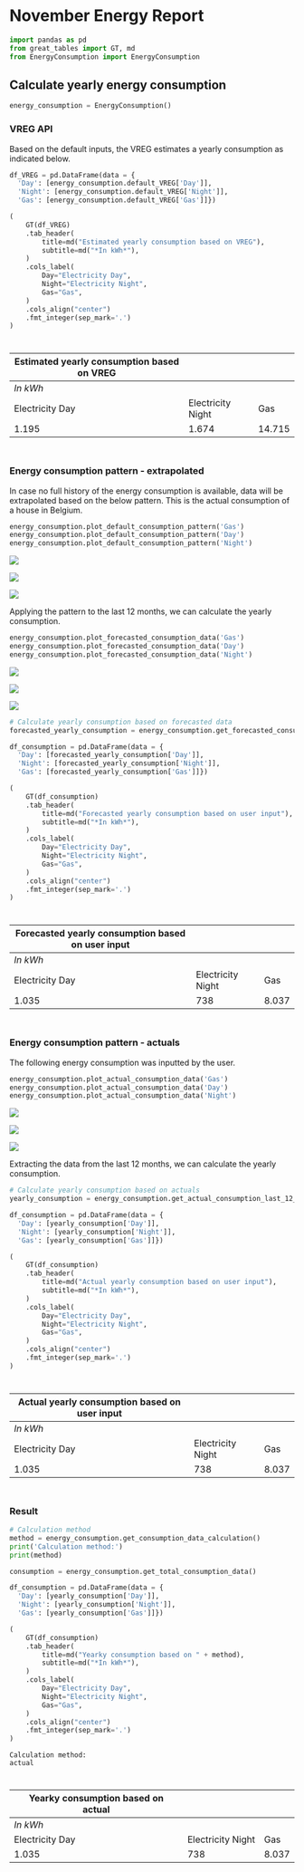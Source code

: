 # November Energy Report


``` python
import pandas as pd
from great_tables import GT, md
from EnergyConsumption import EnergyConsumption
```

## Calculate yearly energy consumption

``` python
energy_consumption = EnergyConsumption()
```

### VREG API

Based on the default inputs, the VREG estimates a yearly consumption as
indicated below.

``` python
df_VREG = pd.DataFrame(data = {
  'Day': [energy_consumption.default_VREG['Day']],
  'Night': [energy_consumption.default_VREG['Night']],
  'Gas': [energy_consumption.default_VREG['Gas']]})

(
    GT(df_VREG)
    .tab_header(
        title=md("Estimated yearly consumption based on VREG"),
        subtitle=md("*In kWh*"),
    )
    .cols_label(
        Day="Electricity Day",
        Night="Electricity Night",
        Gas="Gas",
    )
    .cols_align("center")
    .fmt_integer(sep_mark='.')
)
```

<div id="cgfzejvxva" style="padding-left:0px;padding-right:0px;padding-top:10px;padding-bottom:10px;overflow-x:auto;overflow-y:auto;width:auto;height:auto;">
<style>
#cgfzejvxva table {
          font-family: -apple-system, BlinkMacSystemFont, 'Segoe UI', Roboto, Oxygen, Ubuntu, Cantarell, 'Helvetica Neue', 'Fira Sans', 'Droid Sans', Arial, sans-serif;
          -webkit-font-smoothing: antialiased;
          -moz-osx-font-smoothing: grayscale;
        }
&#10;#cgfzejvxva thead, tbody, tfoot, tr, td, th { border-style: none; }
 tr { background-color: transparent; }
#cgfzejvxva p { margin: 0; padding: 0; }
 #cgfzejvxva .gt_table { display: table; border-collapse: collapse; line-height: normal; margin-left: auto; margin-right: auto; color: #333333; font-size: 16px; font-weight: normal; font-style: normal; background-color: #FFFFFF; width: auto; border-top-style: solid; border-top-width: 2px; border-top-color: #A8A8A8; border-right-style: none; border-right-width: 2px; border-right-color: #D3D3D3; border-bottom-style: solid; border-bottom-width: 2px; border-bottom-color: #A8A8A8; border-left-style: none; border-left-width: 2px; border-left-color: #D3D3D3; }
 #cgfzejvxva .gt_caption { padding-top: 4px; padding-bottom: 4px; }
 #cgfzejvxva .gt_title { color: #333333; font-size: 125%; font-weight: initial; padding-top: 4px; padding-bottom: 4px; padding-left: 5px; padding-right: 5px; border-bottom-color: #FFFFFF; border-bottom-width: 0; }
 #cgfzejvxva .gt_subtitle { color: #333333; font-size: 85%; font-weight: initial; padding-top: 3px; padding-bottom: 5px; padding-left: 5px; padding-right: 5px; border-top-color: #FFFFFF; border-top-width: 0; }
 #cgfzejvxva .gt_heading { background-color: #FFFFFF; text-align: center; border-bottom-color: #FFFFFF; border-left-style: none; border-left-width: 1px; border-left-color: #D3D3D3; border-right-style: none; border-right-width: 1px; border-right-color: #D3D3D3; }
 #cgfzejvxva .gt_bottom_border { border-bottom-style: solid; border-bottom-width: 2px; border-bottom-color: #D3D3D3; }
 #cgfzejvxva .gt_col_headings { border-top-style: solid; border-top-width: 2px; border-top-color: #D3D3D3; border-bottom-style: solid; border-bottom-width: 2px; border-bottom-color: #D3D3D3; border-left-style: none; border-left-width: 1px; border-left-color: #D3D3D3; border-right-style: none; border-right-width: 1px; border-right-color: #D3D3D3; }
 #cgfzejvxva .gt_col_heading { color: #333333; background-color: #FFFFFF; font-size: 100%; font-weight: normal; text-transform: inherit; border-left-style: none; border-left-width: 1px; border-left-color: #D3D3D3; border-right-style: none; border-right-width: 1px; border-right-color: #D3D3D3; vertical-align: bottom; padding-top: 5px; padding-bottom: 5px; padding-left: 5px; padding-right: 5px; overflow-x: hidden; }
 #cgfzejvxva .gt_column_spanner_outer { color: #333333; background-color: #FFFFFF; font-size: 100%; font-weight: normal; text-transform: inherit; padding-top: 0; padding-bottom: 0; padding-left: 4px; padding-right: 4px; }
 #cgfzejvxva .gt_column_spanner_outer:first-child { padding-left: 0; }
 #cgfzejvxva .gt_column_spanner_outer:last-child { padding-right: 0; }
 #cgfzejvxva .gt_column_spanner { border-bottom-style: solid; border-bottom-width: 2px; border-bottom-color: #D3D3D3; vertical-align: bottom; padding-top: 5px; padding-bottom: 5px; overflow-x: hidden; display: inline-block; width: 100%; }
 #cgfzejvxva .gt_spanner_row { border-bottom-style: hidden; }
 #cgfzejvxva .gt_group_heading { padding-top: 8px; padding-bottom: 8px; padding-left: 5px; padding-right: 5px; color: #333333; background-color: #FFFFFF; font-size: 100%; font-weight: initial; text-transform: inherit; border-top-style: solid; border-top-width: 2px; border-top-color: #D3D3D3; border-bottom-style: solid; border-bottom-width: 2px; border-bottom-color: #D3D3D3; border-left-style: none; border-left-width: 1px; border-left-color: #D3D3D3; border-right-style: none; border-right-width: 1px; border-right-color: #D3D3D3; vertical-align: middle; text-align: left; }
 #cgfzejvxva .gt_empty_group_heading { padding: 0.5px; color: #333333; background-color: #FFFFFF; font-size: 100%; font-weight: initial; border-top-style: solid; border-top-width: 2px; border-top-color: #D3D3D3; border-bottom-style: solid; border-bottom-width: 2px; border-bottom-color: #D3D3D3; vertical-align: middle; }
 #cgfzejvxva .gt_from_md> :first-child { margin-top: 0; }
 #cgfzejvxva .gt_from_md> :last-child { margin-bottom: 0; }
 #cgfzejvxva .gt_row { padding-top: 8px; padding-bottom: 8px; padding-left: 5px; padding-right: 5px; margin: 10px; border-top-style: solid; border-top-width: 1px; border-top-color: #D3D3D3; border-left-style: none; border-left-width: 1px; border-left-color: #D3D3D3; border-right-style: none; border-right-width: 1px; border-right-color: #D3D3D3; vertical-align: middle; overflow-x: hidden; }
 #cgfzejvxva .gt_stub { color: #333333; background-color: #FFFFFF; font-size: 100%; font-weight: initial; text-transform: inherit; border-right-style: solid; border-right-width: 2px; border-right-color: #D3D3D3; padding-left: 5px; padding-right: 5px; }
 #cgfzejvxva .gt_stub_row_group { color: #333333; background-color: #FFFFFF; font-size: 100%; font-weight: initial; text-transform: inherit; border-right-style: solid; border-right-width: 2px; border-right-color: #D3D3D3; padding-left: 5px; padding-right: 5px; vertical-align: top; }
 #cgfzejvxva .gt_row_group_first td { border-top-width: 2px; }
 #cgfzejvxva .gt_row_group_first th { border-top-width: 2px; }
 #cgfzejvxva .gt_striped { background-color: rgba(128,128,128,0.05); }
 #cgfzejvxva .gt_table_body { border-top-style: solid; border-top-width: 2px; border-top-color: #D3D3D3; border-bottom-style: solid; border-bottom-width: 2px; border-bottom-color: #D3D3D3; }
 #cgfzejvxva .gt_sourcenotes { color: #333333; background-color: #FFFFFF; border-bottom-style: none; border-bottom-width: 2px; border-bottom-color: #D3D3D3; border-left-style: none; border-left-width: 2px; border-left-color: #D3D3D3; border-right-style: none; border-right-width: 2px; border-right-color: #D3D3D3; }
 #cgfzejvxva .gt_sourcenote { font-size: 90%; padding-top: 4px; padding-bottom: 4px; padding-left: 5px; padding-right: 5px; text-align: left; }
 #cgfzejvxva .gt_left { text-align: left; }
 #cgfzejvxva .gt_center { text-align: center; }
 #cgfzejvxva .gt_right { text-align: right; font-variant-numeric: tabular-nums; }
 #cgfzejvxva .gt_font_normal { font-weight: normal; }
 #cgfzejvxva .gt_font_bold { font-weight: bold; }
 #cgfzejvxva .gt_font_italic { font-style: italic; }
 #cgfzejvxva .gt_super { font-size: 65%; }
 #cgfzejvxva .gt_footnote_marks { font-size: 75%; vertical-align: 0.4em; position: initial; }
 #cgfzejvxva .gt_asterisk { font-size: 100%; vertical-align: 0; }
 &#10;</style>

| Estimated yearly consumption based on VREG |                   |        |
|--------------------------------------------|-------------------|--------|
| *In kWh*                                   |                   |        |
| Electricity Day                            | Electricity Night | Gas    |
| 1.195                                      | 1.674             | 14.715 |

&#10;</div>
        &#10;
### Energy consumption pattern - extrapolated

In case no full history of the energy consumption is available, data
will be extrapolated based on the below pattern. This is the actual
consumption of a house in Belgium.

``` python
energy_consumption.plot_default_consumption_pattern('Gas')
energy_consumption.plot_default_consumption_pattern('Day')
energy_consumption.plot_default_consumption_pattern('Night')
```

![](november_energy_consumption_files/figure-commonmark/cell-5-output-1.png)

![](november_energy_consumption_files/figure-commonmark/cell-5-output-2.png)

![](november_energy_consumption_files/figure-commonmark/cell-5-output-3.png)

Applying the pattern to the last 12 months, we can calculate the yearly
consumption.

``` python
energy_consumption.plot_forecasted_consumption_data('Gas')
energy_consumption.plot_forecasted_consumption_data('Day')
energy_consumption.plot_forecasted_consumption_data('Night')
```

![](november_energy_consumption_files/figure-commonmark/cell-6-output-1.png)

![](november_energy_consumption_files/figure-commonmark/cell-6-output-2.png)

![](november_energy_consumption_files/figure-commonmark/cell-6-output-3.png)

``` python
# Calculate yearly consumption based on forecasted data
forecasted_yearly_consumption = energy_consumption.get_forecasted_consumption_last_12_months()

df_consumption = pd.DataFrame(data = {
  'Day': [forecasted_yearly_consumption['Day']],
  'Night': [forecasted_yearly_consumption['Night']],
  'Gas': [forecasted_yearly_consumption['Gas']]})

(
    GT(df_consumption)
    .tab_header(
        title=md("Forecasted yearly consumption based on user input"),
        subtitle=md("*In kWh*"),
    )
    .cols_label(
        Day="Electricity Day",
        Night="Electricity Night",
        Gas="Gas",
    )
    .cols_align("center")
    .fmt_integer(sep_mark='.')
)
```

<div id="htmiaamgvx" style="padding-left:0px;padding-right:0px;padding-top:10px;padding-bottom:10px;overflow-x:auto;overflow-y:auto;width:auto;height:auto;">
<style>
#htmiaamgvx table {
          font-family: -apple-system, BlinkMacSystemFont, 'Segoe UI', Roboto, Oxygen, Ubuntu, Cantarell, 'Helvetica Neue', 'Fira Sans', 'Droid Sans', Arial, sans-serif;
          -webkit-font-smoothing: antialiased;
          -moz-osx-font-smoothing: grayscale;
        }
&#10;#htmiaamgvx thead, tbody, tfoot, tr, td, th { border-style: none; }
 tr { background-color: transparent; }
#htmiaamgvx p { margin: 0; padding: 0; }
 #htmiaamgvx .gt_table { display: table; border-collapse: collapse; line-height: normal; margin-left: auto; margin-right: auto; color: #333333; font-size: 16px; font-weight: normal; font-style: normal; background-color: #FFFFFF; width: auto; border-top-style: solid; border-top-width: 2px; border-top-color: #A8A8A8; border-right-style: none; border-right-width: 2px; border-right-color: #D3D3D3; border-bottom-style: solid; border-bottom-width: 2px; border-bottom-color: #A8A8A8; border-left-style: none; border-left-width: 2px; border-left-color: #D3D3D3; }
 #htmiaamgvx .gt_caption { padding-top: 4px; padding-bottom: 4px; }
 #htmiaamgvx .gt_title { color: #333333; font-size: 125%; font-weight: initial; padding-top: 4px; padding-bottom: 4px; padding-left: 5px; padding-right: 5px; border-bottom-color: #FFFFFF; border-bottom-width: 0; }
 #htmiaamgvx .gt_subtitle { color: #333333; font-size: 85%; font-weight: initial; padding-top: 3px; padding-bottom: 5px; padding-left: 5px; padding-right: 5px; border-top-color: #FFFFFF; border-top-width: 0; }
 #htmiaamgvx .gt_heading { background-color: #FFFFFF; text-align: center; border-bottom-color: #FFFFFF; border-left-style: none; border-left-width: 1px; border-left-color: #D3D3D3; border-right-style: none; border-right-width: 1px; border-right-color: #D3D3D3; }
 #htmiaamgvx .gt_bottom_border { border-bottom-style: solid; border-bottom-width: 2px; border-bottom-color: #D3D3D3; }
 #htmiaamgvx .gt_col_headings { border-top-style: solid; border-top-width: 2px; border-top-color: #D3D3D3; border-bottom-style: solid; border-bottom-width: 2px; border-bottom-color: #D3D3D3; border-left-style: none; border-left-width: 1px; border-left-color: #D3D3D3; border-right-style: none; border-right-width: 1px; border-right-color: #D3D3D3; }
 #htmiaamgvx .gt_col_heading { color: #333333; background-color: #FFFFFF; font-size: 100%; font-weight: normal; text-transform: inherit; border-left-style: none; border-left-width: 1px; border-left-color: #D3D3D3; border-right-style: none; border-right-width: 1px; border-right-color: #D3D3D3; vertical-align: bottom; padding-top: 5px; padding-bottom: 5px; padding-left: 5px; padding-right: 5px; overflow-x: hidden; }
 #htmiaamgvx .gt_column_spanner_outer { color: #333333; background-color: #FFFFFF; font-size: 100%; font-weight: normal; text-transform: inherit; padding-top: 0; padding-bottom: 0; padding-left: 4px; padding-right: 4px; }
 #htmiaamgvx .gt_column_spanner_outer:first-child { padding-left: 0; }
 #htmiaamgvx .gt_column_spanner_outer:last-child { padding-right: 0; }
 #htmiaamgvx .gt_column_spanner { border-bottom-style: solid; border-bottom-width: 2px; border-bottom-color: #D3D3D3; vertical-align: bottom; padding-top: 5px; padding-bottom: 5px; overflow-x: hidden; display: inline-block; width: 100%; }
 #htmiaamgvx .gt_spanner_row { border-bottom-style: hidden; }
 #htmiaamgvx .gt_group_heading { padding-top: 8px; padding-bottom: 8px; padding-left: 5px; padding-right: 5px; color: #333333; background-color: #FFFFFF; font-size: 100%; font-weight: initial; text-transform: inherit; border-top-style: solid; border-top-width: 2px; border-top-color: #D3D3D3; border-bottom-style: solid; border-bottom-width: 2px; border-bottom-color: #D3D3D3; border-left-style: none; border-left-width: 1px; border-left-color: #D3D3D3; border-right-style: none; border-right-width: 1px; border-right-color: #D3D3D3; vertical-align: middle; text-align: left; }
 #htmiaamgvx .gt_empty_group_heading { padding: 0.5px; color: #333333; background-color: #FFFFFF; font-size: 100%; font-weight: initial; border-top-style: solid; border-top-width: 2px; border-top-color: #D3D3D3; border-bottom-style: solid; border-bottom-width: 2px; border-bottom-color: #D3D3D3; vertical-align: middle; }
 #htmiaamgvx .gt_from_md> :first-child { margin-top: 0; }
 #htmiaamgvx .gt_from_md> :last-child { margin-bottom: 0; }
 #htmiaamgvx .gt_row { padding-top: 8px; padding-bottom: 8px; padding-left: 5px; padding-right: 5px; margin: 10px; border-top-style: solid; border-top-width: 1px; border-top-color: #D3D3D3; border-left-style: none; border-left-width: 1px; border-left-color: #D3D3D3; border-right-style: none; border-right-width: 1px; border-right-color: #D3D3D3; vertical-align: middle; overflow-x: hidden; }
 #htmiaamgvx .gt_stub { color: #333333; background-color: #FFFFFF; font-size: 100%; font-weight: initial; text-transform: inherit; border-right-style: solid; border-right-width: 2px; border-right-color: #D3D3D3; padding-left: 5px; padding-right: 5px; }
 #htmiaamgvx .gt_stub_row_group { color: #333333; background-color: #FFFFFF; font-size: 100%; font-weight: initial; text-transform: inherit; border-right-style: solid; border-right-width: 2px; border-right-color: #D3D3D3; padding-left: 5px; padding-right: 5px; vertical-align: top; }
 #htmiaamgvx .gt_row_group_first td { border-top-width: 2px; }
 #htmiaamgvx .gt_row_group_first th { border-top-width: 2px; }
 #htmiaamgvx .gt_striped { background-color: rgba(128,128,128,0.05); }
 #htmiaamgvx .gt_table_body { border-top-style: solid; border-top-width: 2px; border-top-color: #D3D3D3; border-bottom-style: solid; border-bottom-width: 2px; border-bottom-color: #D3D3D3; }
 #htmiaamgvx .gt_sourcenotes { color: #333333; background-color: #FFFFFF; border-bottom-style: none; border-bottom-width: 2px; border-bottom-color: #D3D3D3; border-left-style: none; border-left-width: 2px; border-left-color: #D3D3D3; border-right-style: none; border-right-width: 2px; border-right-color: #D3D3D3; }
 #htmiaamgvx .gt_sourcenote { font-size: 90%; padding-top: 4px; padding-bottom: 4px; padding-left: 5px; padding-right: 5px; text-align: left; }
 #htmiaamgvx .gt_left { text-align: left; }
 #htmiaamgvx .gt_center { text-align: center; }
 #htmiaamgvx .gt_right { text-align: right; font-variant-numeric: tabular-nums; }
 #htmiaamgvx .gt_font_normal { font-weight: normal; }
 #htmiaamgvx .gt_font_bold { font-weight: bold; }
 #htmiaamgvx .gt_font_italic { font-style: italic; }
 #htmiaamgvx .gt_super { font-size: 65%; }
 #htmiaamgvx .gt_footnote_marks { font-size: 75%; vertical-align: 0.4em; position: initial; }
 #htmiaamgvx .gt_asterisk { font-size: 100%; vertical-align: 0; }
 &#10;</style>

| Forecasted yearly consumption based on user input |                   |       |
|---------------------------------------------------|-------------------|-------|
| *In kWh*                                          |                   |       |
| Electricity Day                                   | Electricity Night | Gas   |
| 1.035                                             | 738               | 8.037 |

&#10;</div>
        &#10;
### Energy consumption pattern - actuals

The following energy consumption was inputted by the user.

``` python
energy_consumption.plot_actual_consumption_data('Gas')
energy_consumption.plot_actual_consumption_data('Day')
energy_consumption.plot_actual_consumption_data('Night')
```

![](november_energy_consumption_files/figure-commonmark/cell-8-output-1.png)

![](november_energy_consumption_files/figure-commonmark/cell-8-output-2.png)

![](november_energy_consumption_files/figure-commonmark/cell-8-output-3.png)

Extracting the data from the last 12 months, we can calculate the yearly
consumption.

``` python
# Calculate yearly consumption based on actuals
yearly_consumption = energy_consumption.get_actual_consumption_last_12_months()

df_consumption = pd.DataFrame(data = {
  'Day': [yearly_consumption['Day']],
  'Night': [yearly_consumption['Night']],
  'Gas': [yearly_consumption['Gas']]})

(
    GT(df_consumption)
    .tab_header(
        title=md("Actual yearly consumption based on user input"),
        subtitle=md("*In kWh*"),
    )
    .cols_label(
        Day="Electricity Day",
        Night="Electricity Night",
        Gas="Gas",
    )
    .cols_align("center")
    .fmt_integer(sep_mark='.')
)
```

<div id="rcfnoqfdpm" style="padding-left:0px;padding-right:0px;padding-top:10px;padding-bottom:10px;overflow-x:auto;overflow-y:auto;width:auto;height:auto;">
<style>
#rcfnoqfdpm table {
          font-family: -apple-system, BlinkMacSystemFont, 'Segoe UI', Roboto, Oxygen, Ubuntu, Cantarell, 'Helvetica Neue', 'Fira Sans', 'Droid Sans', Arial, sans-serif;
          -webkit-font-smoothing: antialiased;
          -moz-osx-font-smoothing: grayscale;
        }
&#10;#rcfnoqfdpm thead, tbody, tfoot, tr, td, th { border-style: none; }
 tr { background-color: transparent; }
#rcfnoqfdpm p { margin: 0; padding: 0; }
 #rcfnoqfdpm .gt_table { display: table; border-collapse: collapse; line-height: normal; margin-left: auto; margin-right: auto; color: #333333; font-size: 16px; font-weight: normal; font-style: normal; background-color: #FFFFFF; width: auto; border-top-style: solid; border-top-width: 2px; border-top-color: #A8A8A8; border-right-style: none; border-right-width: 2px; border-right-color: #D3D3D3; border-bottom-style: solid; border-bottom-width: 2px; border-bottom-color: #A8A8A8; border-left-style: none; border-left-width: 2px; border-left-color: #D3D3D3; }
 #rcfnoqfdpm .gt_caption { padding-top: 4px; padding-bottom: 4px; }
 #rcfnoqfdpm .gt_title { color: #333333; font-size: 125%; font-weight: initial; padding-top: 4px; padding-bottom: 4px; padding-left: 5px; padding-right: 5px; border-bottom-color: #FFFFFF; border-bottom-width: 0; }
 #rcfnoqfdpm .gt_subtitle { color: #333333; font-size: 85%; font-weight: initial; padding-top: 3px; padding-bottom: 5px; padding-left: 5px; padding-right: 5px; border-top-color: #FFFFFF; border-top-width: 0; }
 #rcfnoqfdpm .gt_heading { background-color: #FFFFFF; text-align: center; border-bottom-color: #FFFFFF; border-left-style: none; border-left-width: 1px; border-left-color: #D3D3D3; border-right-style: none; border-right-width: 1px; border-right-color: #D3D3D3; }
 #rcfnoqfdpm .gt_bottom_border { border-bottom-style: solid; border-bottom-width: 2px; border-bottom-color: #D3D3D3; }
 #rcfnoqfdpm .gt_col_headings { border-top-style: solid; border-top-width: 2px; border-top-color: #D3D3D3; border-bottom-style: solid; border-bottom-width: 2px; border-bottom-color: #D3D3D3; border-left-style: none; border-left-width: 1px; border-left-color: #D3D3D3; border-right-style: none; border-right-width: 1px; border-right-color: #D3D3D3; }
 #rcfnoqfdpm .gt_col_heading { color: #333333; background-color: #FFFFFF; font-size: 100%; font-weight: normal; text-transform: inherit; border-left-style: none; border-left-width: 1px; border-left-color: #D3D3D3; border-right-style: none; border-right-width: 1px; border-right-color: #D3D3D3; vertical-align: bottom; padding-top: 5px; padding-bottom: 5px; padding-left: 5px; padding-right: 5px; overflow-x: hidden; }
 #rcfnoqfdpm .gt_column_spanner_outer { color: #333333; background-color: #FFFFFF; font-size: 100%; font-weight: normal; text-transform: inherit; padding-top: 0; padding-bottom: 0; padding-left: 4px; padding-right: 4px; }
 #rcfnoqfdpm .gt_column_spanner_outer:first-child { padding-left: 0; }
 #rcfnoqfdpm .gt_column_spanner_outer:last-child { padding-right: 0; }
 #rcfnoqfdpm .gt_column_spanner { border-bottom-style: solid; border-bottom-width: 2px; border-bottom-color: #D3D3D3; vertical-align: bottom; padding-top: 5px; padding-bottom: 5px; overflow-x: hidden; display: inline-block; width: 100%; }
 #rcfnoqfdpm .gt_spanner_row { border-bottom-style: hidden; }
 #rcfnoqfdpm .gt_group_heading { padding-top: 8px; padding-bottom: 8px; padding-left: 5px; padding-right: 5px; color: #333333; background-color: #FFFFFF; font-size: 100%; font-weight: initial; text-transform: inherit; border-top-style: solid; border-top-width: 2px; border-top-color: #D3D3D3; border-bottom-style: solid; border-bottom-width: 2px; border-bottom-color: #D3D3D3; border-left-style: none; border-left-width: 1px; border-left-color: #D3D3D3; border-right-style: none; border-right-width: 1px; border-right-color: #D3D3D3; vertical-align: middle; text-align: left; }
 #rcfnoqfdpm .gt_empty_group_heading { padding: 0.5px; color: #333333; background-color: #FFFFFF; font-size: 100%; font-weight: initial; border-top-style: solid; border-top-width: 2px; border-top-color: #D3D3D3; border-bottom-style: solid; border-bottom-width: 2px; border-bottom-color: #D3D3D3; vertical-align: middle; }
 #rcfnoqfdpm .gt_from_md> :first-child { margin-top: 0; }
 #rcfnoqfdpm .gt_from_md> :last-child { margin-bottom: 0; }
 #rcfnoqfdpm .gt_row { padding-top: 8px; padding-bottom: 8px; padding-left: 5px; padding-right: 5px; margin: 10px; border-top-style: solid; border-top-width: 1px; border-top-color: #D3D3D3; border-left-style: none; border-left-width: 1px; border-left-color: #D3D3D3; border-right-style: none; border-right-width: 1px; border-right-color: #D3D3D3; vertical-align: middle; overflow-x: hidden; }
 #rcfnoqfdpm .gt_stub { color: #333333; background-color: #FFFFFF; font-size: 100%; font-weight: initial; text-transform: inherit; border-right-style: solid; border-right-width: 2px; border-right-color: #D3D3D3; padding-left: 5px; padding-right: 5px; }
 #rcfnoqfdpm .gt_stub_row_group { color: #333333; background-color: #FFFFFF; font-size: 100%; font-weight: initial; text-transform: inherit; border-right-style: solid; border-right-width: 2px; border-right-color: #D3D3D3; padding-left: 5px; padding-right: 5px; vertical-align: top; }
 #rcfnoqfdpm .gt_row_group_first td { border-top-width: 2px; }
 #rcfnoqfdpm .gt_row_group_first th { border-top-width: 2px; }
 #rcfnoqfdpm .gt_striped { background-color: rgba(128,128,128,0.05); }
 #rcfnoqfdpm .gt_table_body { border-top-style: solid; border-top-width: 2px; border-top-color: #D3D3D3; border-bottom-style: solid; border-bottom-width: 2px; border-bottom-color: #D3D3D3; }
 #rcfnoqfdpm .gt_sourcenotes { color: #333333; background-color: #FFFFFF; border-bottom-style: none; border-bottom-width: 2px; border-bottom-color: #D3D3D3; border-left-style: none; border-left-width: 2px; border-left-color: #D3D3D3; border-right-style: none; border-right-width: 2px; border-right-color: #D3D3D3; }
 #rcfnoqfdpm .gt_sourcenote { font-size: 90%; padding-top: 4px; padding-bottom: 4px; padding-left: 5px; padding-right: 5px; text-align: left; }
 #rcfnoqfdpm .gt_left { text-align: left; }
 #rcfnoqfdpm .gt_center { text-align: center; }
 #rcfnoqfdpm .gt_right { text-align: right; font-variant-numeric: tabular-nums; }
 #rcfnoqfdpm .gt_font_normal { font-weight: normal; }
 #rcfnoqfdpm .gt_font_bold { font-weight: bold; }
 #rcfnoqfdpm .gt_font_italic { font-style: italic; }
 #rcfnoqfdpm .gt_super { font-size: 65%; }
 #rcfnoqfdpm .gt_footnote_marks { font-size: 75%; vertical-align: 0.4em; position: initial; }
 #rcfnoqfdpm .gt_asterisk { font-size: 100%; vertical-align: 0; }
 &#10;</style>

| Actual yearly consumption based on user input |                   |       |
|-----------------------------------------------|-------------------|-------|
| *In kWh*                                      |                   |       |
| Electricity Day                               | Electricity Night | Gas   |
| 1.035                                         | 738               | 8.037 |

&#10;</div>
        &#10;
### Result

``` python
# Calculation method
method = energy_consumption.get_consumption_data_calculation()
print('Calculation method:')
print(method)

consumption = energy_consumption.get_total_consumption_data()

df_consumption = pd.DataFrame(data = {
  'Day': [yearly_consumption['Day']],
  'Night': [yearly_consumption['Night']],
  'Gas': [yearly_consumption['Gas']]})

(
    GT(df_consumption)
    .tab_header(
        title=md("Yearky consumption based on " + method),
        subtitle=md("*In kWh*"),
    )
    .cols_label(
        Day="Electricity Day",
        Night="Electricity Night",
        Gas="Gas",
    )
    .cols_align("center")
    .fmt_integer(sep_mark='.')
)
```

    Calculation method:
    actual

<div id="hzlwexrmcs" style="padding-left:0px;padding-right:0px;padding-top:10px;padding-bottom:10px;overflow-x:auto;overflow-y:auto;width:auto;height:auto;">
<style>
#hzlwexrmcs table {
          font-family: -apple-system, BlinkMacSystemFont, 'Segoe UI', Roboto, Oxygen, Ubuntu, Cantarell, 'Helvetica Neue', 'Fira Sans', 'Droid Sans', Arial, sans-serif;
          -webkit-font-smoothing: antialiased;
          -moz-osx-font-smoothing: grayscale;
        }
&#10;#hzlwexrmcs thead, tbody, tfoot, tr, td, th { border-style: none; }
 tr { background-color: transparent; }
#hzlwexrmcs p { margin: 0; padding: 0; }
 #hzlwexrmcs .gt_table { display: table; border-collapse: collapse; line-height: normal; margin-left: auto; margin-right: auto; color: #333333; font-size: 16px; font-weight: normal; font-style: normal; background-color: #FFFFFF; width: auto; border-top-style: solid; border-top-width: 2px; border-top-color: #A8A8A8; border-right-style: none; border-right-width: 2px; border-right-color: #D3D3D3; border-bottom-style: solid; border-bottom-width: 2px; border-bottom-color: #A8A8A8; border-left-style: none; border-left-width: 2px; border-left-color: #D3D3D3; }
 #hzlwexrmcs .gt_caption { padding-top: 4px; padding-bottom: 4px; }
 #hzlwexrmcs .gt_title { color: #333333; font-size: 125%; font-weight: initial; padding-top: 4px; padding-bottom: 4px; padding-left: 5px; padding-right: 5px; border-bottom-color: #FFFFFF; border-bottom-width: 0; }
 #hzlwexrmcs .gt_subtitle { color: #333333; font-size: 85%; font-weight: initial; padding-top: 3px; padding-bottom: 5px; padding-left: 5px; padding-right: 5px; border-top-color: #FFFFFF; border-top-width: 0; }
 #hzlwexrmcs .gt_heading { background-color: #FFFFFF; text-align: center; border-bottom-color: #FFFFFF; border-left-style: none; border-left-width: 1px; border-left-color: #D3D3D3; border-right-style: none; border-right-width: 1px; border-right-color: #D3D3D3; }
 #hzlwexrmcs .gt_bottom_border { border-bottom-style: solid; border-bottom-width: 2px; border-bottom-color: #D3D3D3; }
 #hzlwexrmcs .gt_col_headings { border-top-style: solid; border-top-width: 2px; border-top-color: #D3D3D3; border-bottom-style: solid; border-bottom-width: 2px; border-bottom-color: #D3D3D3; border-left-style: none; border-left-width: 1px; border-left-color: #D3D3D3; border-right-style: none; border-right-width: 1px; border-right-color: #D3D3D3; }
 #hzlwexrmcs .gt_col_heading { color: #333333; background-color: #FFFFFF; font-size: 100%; font-weight: normal; text-transform: inherit; border-left-style: none; border-left-width: 1px; border-left-color: #D3D3D3; border-right-style: none; border-right-width: 1px; border-right-color: #D3D3D3; vertical-align: bottom; padding-top: 5px; padding-bottom: 5px; padding-left: 5px; padding-right: 5px; overflow-x: hidden; }
 #hzlwexrmcs .gt_column_spanner_outer { color: #333333; background-color: #FFFFFF; font-size: 100%; font-weight: normal; text-transform: inherit; padding-top: 0; padding-bottom: 0; padding-left: 4px; padding-right: 4px; }
 #hzlwexrmcs .gt_column_spanner_outer:first-child { padding-left: 0; }
 #hzlwexrmcs .gt_column_spanner_outer:last-child { padding-right: 0; }
 #hzlwexrmcs .gt_column_spanner { border-bottom-style: solid; border-bottom-width: 2px; border-bottom-color: #D3D3D3; vertical-align: bottom; padding-top: 5px; padding-bottom: 5px; overflow-x: hidden; display: inline-block; width: 100%; }
 #hzlwexrmcs .gt_spanner_row { border-bottom-style: hidden; }
 #hzlwexrmcs .gt_group_heading { padding-top: 8px; padding-bottom: 8px; padding-left: 5px; padding-right: 5px; color: #333333; background-color: #FFFFFF; font-size: 100%; font-weight: initial; text-transform: inherit; border-top-style: solid; border-top-width: 2px; border-top-color: #D3D3D3; border-bottom-style: solid; border-bottom-width: 2px; border-bottom-color: #D3D3D3; border-left-style: none; border-left-width: 1px; border-left-color: #D3D3D3; border-right-style: none; border-right-width: 1px; border-right-color: #D3D3D3; vertical-align: middle; text-align: left; }
 #hzlwexrmcs .gt_empty_group_heading { padding: 0.5px; color: #333333; background-color: #FFFFFF; font-size: 100%; font-weight: initial; border-top-style: solid; border-top-width: 2px; border-top-color: #D3D3D3; border-bottom-style: solid; border-bottom-width: 2px; border-bottom-color: #D3D3D3; vertical-align: middle; }
 #hzlwexrmcs .gt_from_md> :first-child { margin-top: 0; }
 #hzlwexrmcs .gt_from_md> :last-child { margin-bottom: 0; }
 #hzlwexrmcs .gt_row { padding-top: 8px; padding-bottom: 8px; padding-left: 5px; padding-right: 5px; margin: 10px; border-top-style: solid; border-top-width: 1px; border-top-color: #D3D3D3; border-left-style: none; border-left-width: 1px; border-left-color: #D3D3D3; border-right-style: none; border-right-width: 1px; border-right-color: #D3D3D3; vertical-align: middle; overflow-x: hidden; }
 #hzlwexrmcs .gt_stub { color: #333333; background-color: #FFFFFF; font-size: 100%; font-weight: initial; text-transform: inherit; border-right-style: solid; border-right-width: 2px; border-right-color: #D3D3D3; padding-left: 5px; padding-right: 5px; }
 #hzlwexrmcs .gt_stub_row_group { color: #333333; background-color: #FFFFFF; font-size: 100%; font-weight: initial; text-transform: inherit; border-right-style: solid; border-right-width: 2px; border-right-color: #D3D3D3; padding-left: 5px; padding-right: 5px; vertical-align: top; }
 #hzlwexrmcs .gt_row_group_first td { border-top-width: 2px; }
 #hzlwexrmcs .gt_row_group_first th { border-top-width: 2px; }
 #hzlwexrmcs .gt_striped { background-color: rgba(128,128,128,0.05); }
 #hzlwexrmcs .gt_table_body { border-top-style: solid; border-top-width: 2px; border-top-color: #D3D3D3; border-bottom-style: solid; border-bottom-width: 2px; border-bottom-color: #D3D3D3; }
 #hzlwexrmcs .gt_sourcenotes { color: #333333; background-color: #FFFFFF; border-bottom-style: none; border-bottom-width: 2px; border-bottom-color: #D3D3D3; border-left-style: none; border-left-width: 2px; border-left-color: #D3D3D3; border-right-style: none; border-right-width: 2px; border-right-color: #D3D3D3; }
 #hzlwexrmcs .gt_sourcenote { font-size: 90%; padding-top: 4px; padding-bottom: 4px; padding-left: 5px; padding-right: 5px; text-align: left; }
 #hzlwexrmcs .gt_left { text-align: left; }
 #hzlwexrmcs .gt_center { text-align: center; }
 #hzlwexrmcs .gt_right { text-align: right; font-variant-numeric: tabular-nums; }
 #hzlwexrmcs .gt_font_normal { font-weight: normal; }
 #hzlwexrmcs .gt_font_bold { font-weight: bold; }
 #hzlwexrmcs .gt_font_italic { font-style: italic; }
 #hzlwexrmcs .gt_super { font-size: 65%; }
 #hzlwexrmcs .gt_footnote_marks { font-size: 75%; vertical-align: 0.4em; position: initial; }
 #hzlwexrmcs .gt_asterisk { font-size: 100%; vertical-align: 0; }
 &#10;</style>

| Yearky consumption based on actual |                   |       |
|------------------------------------|-------------------|-------|
| *In kWh*                           |                   |       |
| Electricity Day                    | Electricity Night | Gas   |
| 1.035                              | 738               | 8.037 |

&#10;</div>
        
